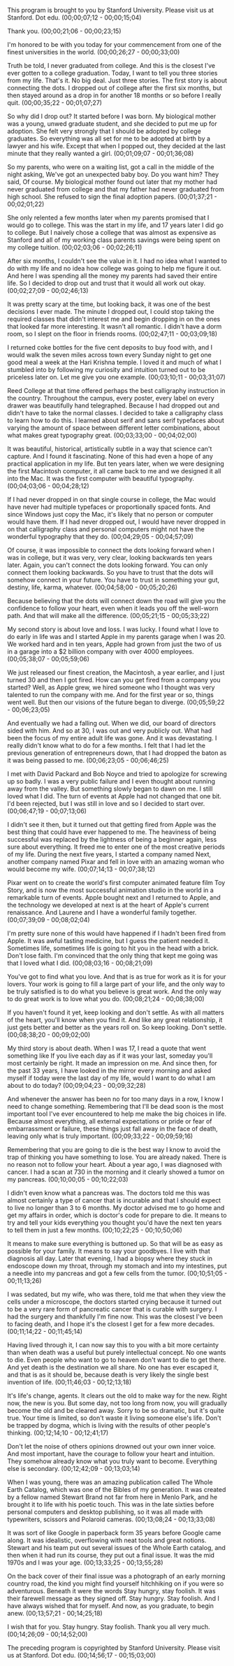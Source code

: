 This program is brought to you by Stanford University. Please visit us at Stanford. Dot edu. (00;00;07;12 - 00;00;15;04)

Thank you. (00;00;21;06 - 00;00;23;15)

I'm honored to be with you today for your commencement from one of the finest universities in the world. (00;00;26;27 - 00;00;33;00)

Truth be told, I never graduated from college. And this is the closest I've ever gotten to a college graduation. Today, I want to tell you three stories from my life. That's it. No big deal. Just three stories. The first story is about connecting the dots. I dropped out of college after the first six months, but then stayed around as a drop in for another 18 months or so before I really quit. (00;00;35;22 - 00;01;07;27)

So why did I drop out? It started before I was born. My biological mother was a young, unwed graduate student, and she decided to put me up for adoption. She felt very strongly that I should be adopted by college graduates. So everything was all set for me to be adopted at birth by a lawyer and his wife. Except that when I popped out, they decided at the last minute that they really wanted a girl. (00;01;09;07 - 00;01;36;08)

So my parents, who were on a waiting list, got a call in the middle of the night asking, We've got an unexpected baby boy. Do you want him? They said, Of course. My biological mother found out later that my mother had never graduated from college and that my father had never graduated from high school. She refused to sign the final adoption papers. (00;01;37;21 - 00;02;01;22)

She only relented a few months later when my parents promised that I would go to college. This was the start in my life, and 17 years later I did go to college. But I naively chose a college that was almost as expensive as Stanford and all of my working class parents savings were being spent on my college tuition. (00;02;03;06 - 00;02;26;11)

After six months, I couldn't see the value in it. I had no idea what I wanted to do with my life and no idea how college was going to help me figure it out. And here I was spending all the money my parents had saved their entire life. So I decided to drop out and trust that it would all work out okay. (00;02;27;09 - 00;02;46;13)

It was pretty scary at the time, but looking back, it was one of the best decisions I ever made. The minute I dropped out, I could stop taking the required classes that didn't interest me and begin dropping in on the ones that looked far more interesting. It wasn't all romantic. I didn't have a dorm room, so I slept on the floor in friends rooms. (00;02;47;11 - 00;03;09;18)

I returned coke bottles for the five cent deposits to buy food with, and I would walk the seven miles across town every Sunday night to get one good meal a week at the Hari Krishna temple. I loved it and much of what I stumbled into by following my curiosity and intuition turned out to be priceless later on. Let me give you one example. (00;03;10;11 - 00;03;31;07)

Reed College at that time offered perhaps the best calligraphy instruction in the country. Throughout the campus, every poster, every label on every drawer was beautifully hand telegraphed. Because I had dropped out and didn't have to take the normal classes. I decided to take a calligraphy class to learn how to do this. I learned about serif and sans serif typefaces about varying the amount of space between different letter combinations, about what makes great typography great. (00;03;33;00 - 00;04;02;00)

It was beautiful, historical, artistically subtle in a way that science can't capture. And I found it fascinating. None of this had even a hope of any practical application in my life. But ten years later, when we were designing the first Macintosh computer, it all came back to me and we designed it all into the Mac. It was the first computer with beautiful typography. (00;04;03;06 - 00;04;28;12)

If I had never dropped in on that single course in college, the Mac would have never had multiple typefaces or proportionally spaced fonts. And since Windows just copy the Mac, it's likely that no person or computer would have them. If I had never dropped out, I would have never dropped in on that calligraphy class and personal computers might not have the wonderful typography that they do. (00;04;29;05 - 00;04;57;09)

Of course, it was impossible to connect the dots looking forward when I was in college, but it was very, very clear, looking backwards ten years later. Again, you can't connect the dots looking forward. You can only connect them looking backwards. So you have to trust that the dots will somehow connect in your future. You have to trust in something your gut, destiny, life, karma, whatever. (00;04;58;00 - 00;05;20;26)

Because believing that the dots will connect down the road will give you the confidence to follow your heart, even when it leads you off the well-worn path. And that will make all the difference. (00;05;21;15 - 00;05;33;22)

My second story is about love and loss. I was lucky. I found what I love to do early in life was and I started Apple in my parents garage when I was 20. We worked hard and in ten years, Apple had grown from just the two of us in a garage into a $2 billion company with over 4000 employees. (00;05;38;07 - 00;05;59;06)

We just released our finest creation, the Macintosh, a year earlier, and I just turned 30 and then I got fired. How can you get fired from a company you started? Well, as Apple grew, we hired someone who I thought was very talented to run the company with me. And for the first year or so, things went well. But then our visions of the future began to diverge. (00;05;59;22 - 00;06;23;05)

And eventually we had a falling out. When we did, our board of directors sided with him. And so at 30, I was out and very publicly out. What had been the focus of my entire adult life was gone. And it was devastating. I really didn't know what to do for a few months. I felt that I had let the previous generation of entrepreneurs down, that I had dropped the baton as it was being passed to me. (00;06;23;05 - 00;06;46;25)

I met with David Packard and Bob Noyce and tried to apologize for screwing up so badly. I was a very public failure and I even thought about running away from the valley. But something slowly began to dawn on me. I still loved what I did. The turn of events at Apple had not changed that one bit. I'd been rejected, but I was still in love and so I decided to start over. (00;06;47;19 - 00;07;13;06)

I didn't see it then, but it turned out that getting fired from Apple was the best thing that could have ever happened to me. The heaviness of being successful was replaced by the lightness of being a beginner again, less sure about everything. It freed me to enter one of the most creative periods of my life. During the next five years, I started a company named Next, another company named Pixar and fell in love with an amazing woman who would become my wife. (00;07;14;13 - 00;07;38;12)

Pixar went on to create the world's first computer animated feature film Toy Story, and is now the most successful animation studio in the world in a remarkable turn of events. Apple bought next and I returned to Apple, and the technology we developed at next is at the heart of Apple's current renaissance. And Laurene and I have a wonderful family together. (00;07;39;09 - 00;08;02;04)

I'm pretty sure none of this would have happened if I hadn't been fired from Apple. It was awful tasting medicine, but I guess the patient needed it. Sometimes life, sometimes life is going to hit you in the head with a brick. Don't lose faith. I'm convinced that the only thing that kept me going was that I loved what I did. (00;08;03;16 - 00;08;21;09)

You've got to find what you love. And that is as true for work as it is for your lovers. Your work is going to fill a large part of your life, and the only way to be truly satisfied is to do what you believe is great work. And the only way to do great work is to love what you do. (00;08;21;24 - 00;08;38;00)

If you haven't found it yet, keep looking and don't settle. As with all matters of the heart, you'll know when you find it. And like any great relationship, it just gets better and better as the years roll on. So keep looking. Don't settle. (00;08;38;20 - 00;09;02;00)

My third story is about death. When I was 17, I read a quote that went something like If you live each day as if it was your last, someday you'll most certainly be right. It made an impression on me. And since then, for the past 33 years, I have looked in the mirror every morning and asked myself if today were the last day of my life, would I want to do what I am about to do today? (00;09;04;23 - 00;09;32;28)

And whenever the answer has been no for too many days in a row, I know I need to change something. Remembering that I'll be dead soon is the most important tool I've ever encountered to help me make the big choices in life. Because almost everything, all external expectations or pride or fear of embarrassment or failure, these things just fall away in the face of death, leaving only what is truly important. (00;09;33;22 - 00;09;59;16)

Remembering that you are going to die is the best way I know to avoid the trap of thinking you have something to lose. You are already naked. There is no reason not to follow your heart. About a year ago, I was diagnosed with cancer. I had a scan at 730 in the morning and it clearly showed a tumor on my pancreas. (00;10;00;05 - 00;10;22;03)

I didn't even know what a pancreas was. The doctors told me this was almost certainly a type of cancer that is incurable and that I should expect to live no longer than 3 to 6 months. My doctor advised me to go home and get my affairs in order, which is doctor's code for prepare to die. It means to try and tell your kids everything you thought you'd have the next ten years to tell them in just a few months. (00;10;22;25 - 00;10;50;06)

It means to make sure everything is buttoned up. So that will be as easy as possible for your family. It means to say your goodbyes. I live with that diagnosis all day. Later that evening, I had a biopsy where they stuck in endoscope down my throat, through my stomach and into my intestines, put a needle into my pancreas and got a few cells from the tumor. (00;10;51;05 - 00;11;13;26)

I was sedated, but my wife, who was there, told me that when they view the cells under a microscope, the doctors started crying because it turned out to be a very rare form of pancreatic cancer that is curable with surgery. I had the surgery and thankfully I'm fine now. This was the closest I've been to facing death, and I hope it's the closest I get for a few more decades. (00;11;14;22 - 00;11;45;14)

Having lived through it, I can now say this to you with a bit more certainty than when death was a useful but purely intellectual concept. No one wants to die. Even people who want to go to heaven don't want to die to get there. And yet death is the destination we all share. No one has ever escaped it, and that is as it should be, because death is very likely the single best invention of life. (00;11;46;03 - 00;12;13;18)

It's life's change, agents. It clears out the old to make way for the new. Right now, the new is you. But some day, not too long from now, you will gradually become the old and be cleared away. Sorry to be so dramatic, but it's quite true. Your time is limited, so don't waste it living someone else's life. Don't be trapped by dogma, which is living with the results of other people's thinking. (00;12;14;10 - 00;12;41;17)

Don't let the noise of others opinions drowned out your own inner voice. And most important, have the courage to follow your heart and intuition. They somehow already know what you truly want to become. Everything else is secondary. (00;12;42;09 - 00;13;03;14)

When I was young, there was an amazing publication called The Whole Earth Catalog, which was one of the Bibles of my generation. It was created by a fellow named Stewart Brand not far from here in Menlo Park, and he brought it to life with his poetic touch. This was in the late sixties before personal computers and desktop publishing, so it was all made with typewriters, scissors and Polaroid cameras. (00;13;08;24 - 00;13;33;08)

It was sort of like Google in paperback form 35 years before Google came along. It was idealistic, overflowing with neat tools and great notions. Stewart and his team put out several issues of the Whole Earth catalog, and then when it had run its course, they put out a final issue. It was the mid 1970s and I was your age. (00;13;33;25 - 00;13;55;28)

On the back cover of their final issue was a photograph of an early morning country road, the kind you might find yourself hitchhiking on if you were so adventurous. Beneath it were the words Stay hungry, stay foolish. It was their farewell message as they signed off. Stay hungry. Stay foolish. And I have always wished that for myself. And now, as you graduate, to begin anew. (00;13;57;21 - 00;14;25;18)

I wish that for you. Stay hungry. Stay foolish. Thank you all very much. (00;14;26;09 - 00;14;52;00)

The preceding program is copyrighted by Stanford University. Please visit us at Stanford. Dot edu. (00;14;56;17 - 00;15;03;00)
